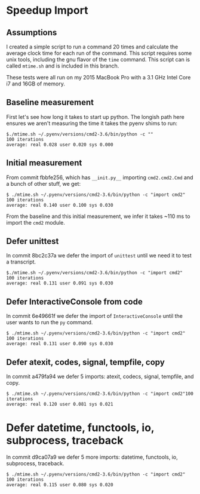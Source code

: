 # Speedup Import

## Assumptions

I created a simple script to run a command 20 times and calculate
the average clock time for each run of the command. This script requires
some unix tools, including the gnu flavor of the `time` command. This script
can is called `mtime.sh` and is included in this branch.

These tests were all run on my 2015 MacBook Pro with a 3.1 GHz Intel Core i7
and 16GB of memory.


## Baseline measurement

First let's see how long it takes to start up python. The longish path here
ensures we aren't measuring the time it takes the pyenv shims to run:
```
$./mtime.sh ~/.pyenv/versions/cmd2-3.6/bin/python -c ""
100 iterations
average: real 0.028 user 0.020 sys 0.000
```


## Initial measurement

From commit fbbfe256, which has `__init.py__` importing `cmd2.cmd2.Cmd`
and a bunch of other stuff, we get:
```
$ ./mtime.sh ~/.pyenv/versions/cmd2-3.6/bin/python -c "import cmd2"
100 iterations
average: real 0.140 user 0.100 sys 0.030
```

From the baseline and this initial measurement, we infer it takes ~110 ms
to import the `cmd2` module.


## Defer unittest

In commit 8bc2c37a we defer the import of `unittest` until we need it to
test a transcript.
```
$./mtime.sh ~/.pyenv/versions/cmd2-3.6/bin/python -c "import cmd2"
100 iterations
average: real 0.131 user 0.091 sys 0.030
```


## Defer InteractiveConsole from code

In commit 6e49661f we defer the import of `InteractiveConsole` until the user
wants to run the `py` command.
```
$ ./mtime.sh ~/.pyenv/versions/cmd2-3.6/bin/python -c "import cmd2"
100 iterations
average: real 0.131 user 0.090 sys 0.030
```

## Defer atexit, codes, signal, tempfile, copy

In commit a479fa94 we defer 5 imports: atexit, codecs, signal, tempfile, and copy.
```
$ ./mtime.sh ~/.pyenv/versions/cmd2-3.6/bin/python -c "import cmd2"100 iterations
average: real 0.120 user 0.081 sys 0.021
```

# Defer datetime, functools, io, subprocess, traceback

In commit d9ca07a9 we defer 5 more imports: datetime, functools, io, subprocess, traceback.
```
$ ./mtime.sh ~/.pyenv/versions/cmd2-3.6/bin/python -c "import cmd2"
100 iterations
average: real 0.115 user 0.080 sys 0.020
```
